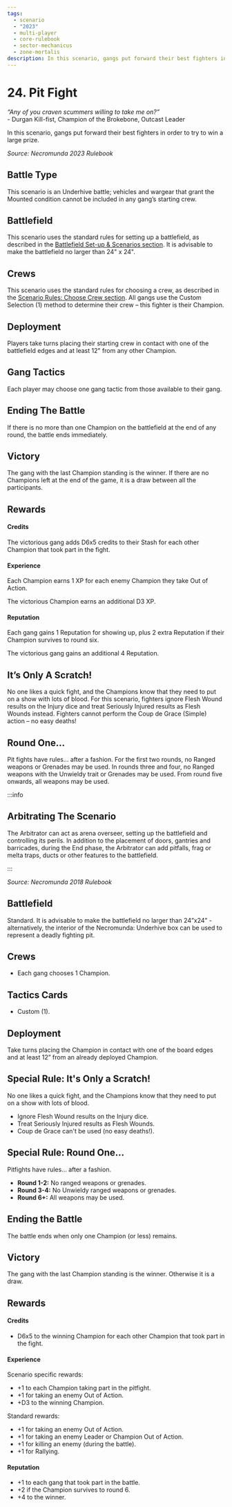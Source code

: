 ```yaml
---
tags:
  - scenario
  - "2023"
  - multi-player
  - core-rulebook
  - sector-mechanicus
  - zone-mortalis
description: In this scenario, gangs put forward their best fighters in order to try to win a large prize.
---
```



# 24. Pit Fight

_“Any of you craven scummers willing to take me on?”_  
\- Durgan Kill-fist, Champion of the Brokebone, Outcast Leader

In this scenario, gangs put forward their best fighters in order to try to win a large prize.

_Source: Necromunda 2023 Rulebook_

## Battle Type

This scenario is an Underhive battle; vehicles and
wargear that grant the Mounted condition cannot be
included in any gang’s starting crew.

## Battlefield

This scenario uses the standard rules for setting up
a battlefield, as described in the [Battlefield Set-up & Scenarios section](/docs/battlefield-setup/battlefield-set-up). It is advisable to make
the battlefield no larger than 24" x 24".

## Crews

This scenario uses the standard rules for choosing a
crew, as described in the [Scenario Rules: Choose Crew section](/docs/battlefield-setup/scenario-rules). All gangs use the Custom
Selection (1) method to determine their crew – this
fighter is their Champion.

## Deployment

Players take turns placing their starting crew in contact
with one of the battlefield edges and at least 12" from
any other Champion.

## Gang Tactics

Each player may choose one gang tactic from those
available to their gang.

## Ending The Battle

If there is no more than one Champion on the
battlefield at the end of any round, the battle
ends immediately.

## Victory

The gang with the last Champion standing is the winner.
If there are no Champions left at the end of the game,
it is a draw between all the participants.

## Rewards

#### Credits

The victorious gang adds D6x5 credits to their Stash
for each other Champion that took part in the fight.

#### Experience

Each Champion earns 1 XP for each enemy Champion
they take Out of Action.

The victorious Champion earns an additional D3 XP.

#### Reputation

Each gang gains 1 Reputation for showing up, plus
2 extra Reputation if their Champion survives to
round six.

The victorious gang gains an additional 4 Reputation.

## It’s Only A Scratch!

No one likes a quick fight, and the Champions know
that they need to put on a show with lots of blood.
For this scenario, fighters ignore Flesh Wound results
on the Injury dice and treat Seriously Injured results
as Flesh Wounds instead. Fighters cannot perform the
Coup de Grace (Simple) action – no easy deaths!

## Round One…

Pit fights have rules… after a fashion. For the first two
rounds, no Ranged weapons or Grenades may be used.
In rounds three and four, no Ranged weapons with the
Unwieldy trait or Grenades may be used. From round
five onwards, all weapons may be used.

:::info

## Arbitrating The Scenario

The Arbitrator can act as arena overseer,
setting up the battlefield and controlling its perils.
In addition to the placement of doors, gantries and
barricades, during the End phase, the Arbitrator
can add pitfalls, frag or melta traps, ducts or other
features to the battlefield.

:::

</TabItem>

<TabItem value="2018" label="2018 Rulebook version">

_Source: Necromunda 2018 Rulebook_

<h2>Battlefield</h2>

Standard. It is advisable to make the battlefield no larger than 24”x24” - alternatively, the interior of the Necromunda: Underhive box can be used to represent a deadly fighting pit.

<h2>Crews</h2>

- Each gang chooses 1 Champion.

<h2>Tactics Cards</h2>

- Custom (1).

<h2>Deployment</h2>

Take turns placing the Champion in contact with one of the board edges and at least 12” from an already deployed Champion.

<h2>Special Rule: It's Only a Scratch!</h2>

No one likes a quick fight, and the Champions know that they need to put on a show with lots of blood.

- Ignore Flesh Wound results on the Injury dice.
- Treat Seriously Injured results as Flesh Wounds.
- Coup de Grace can't be used (no easy deaths!).

<h2>Special Rule: Round One&hellip;</h2>

Pitfights have rules… after a fashion.

- **Round 1-2:** No ranged weapons or grenades.
- **Round 3-4:** No Unwieldy ranged weapons or grenades.
- **Round 6+:** All weapons may be used.

<h2>Ending the Battle</h2>

The battle ends when only one Champion (or less) remains.

<h2>Victory</h2>

The gang with the last Champion standing is the winner. Otherwise it is a draw.

<h2>Rewards</h2>

#### Credits

- D6x5 to the winning Champion for each other Champion that took part in the fight.

#### Experience

Scenario specific rewards:

- +1 to each Champion taking part in the pitfight.
- +1 for taking an enemy Out of Action.
- +D3 to the winning Champion.

Standard rewards:

- +1 for taking an enemy Out of Action.
- +1 for taking an enemy Leader or Champion Out of Action.
- +1 for killing an enemy (during the battle).
- +1 for Rallying.

#### Reputation

- +1 to each gang that took part in the battle.
- +2 if the Champion survives to round 6.
- +4 to the winner.

</TabItem>
</Tabs>

